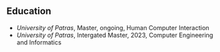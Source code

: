 ## Education

* *University of Patras*, Master, ongoing, Human Computer Interaction
* *University of Patras*, Intergated Master, 2023, Computer Engineering and Informatics